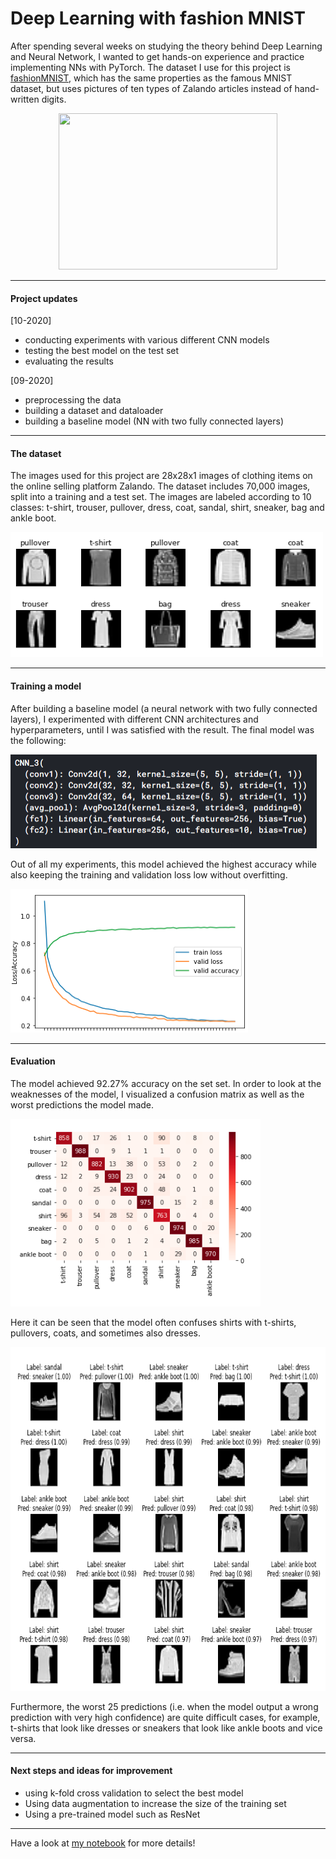 # Deep Learning with fashion MNIST

After spending several weeks on studying the theory behind Deep Learning and Neural Network, I wanted to get hands-on experience and practice implementing NNs with PyTorch. The dataset I use for this project is [fashionMNIST](https://www.kaggle.com/zalando-research/fashionmnist), which has the same properties as the famous MNIST dataset, but uses pictures of ten types of Zalando articles instead of hand-written digits.

<p align="center">
  <img width="350" height="250" src="https://cdn.pixabay.com/photo/2016/03/31/23/37/blouse-1297721_960_720.png">
</p>

***

#### Project updates

[10-2020]
 - conducting experiments with various different CNN models 
 - testing the best model on the test set
 - evaluating the results
 
 [09-2020]
 - preprocessing the data
 - building a dataset and dataloader
 - building a baseline model (NN with two fully connected layers) 
 
***

#### The dataset
The images used for this project are 28x28x1 images of clothing items on the online selling platform Zalando. The dataset includes 70,000 images, split into a training and a test set. The images are labeled according to 10 classes: t-shirt, trouser, pullover, dress, coat, sandal, shirt, sneaker, bag and ankle boot.

<p align="left">
  <img width="500" height="200" src="https://github.com/HeleneFabia/fashion-mnist/blob/master/images/data.png">
</p>

***

#### Training a model

After building a baseline model (a neural network with two fully connected layers), I experimented with different CNN architectures and hyperparameters, until I was satisfied with the result. The final model was the following:

<p align="left">
  <img width="490" height="150" src="https://github.com/HeleneFabia/fashion-mnist/blob/master/images/model.png">
</p>

Out of all my experiments, this model achieved the highest accuracy while also keeping the training and validation loss low without overfitting.

<p align="left">
  <img width="380" height="230" src="https://github.com/HeleneFabia/fashion-mnist/blob/master/images/learning_curve.png">
</p>

***

#### Evaluation 

The model achieved 92.27% accuracy on the set set. In order to look at the weaknesses of the model, I visualized a confusion matrix as well as the worst predictions the model made.

<p align="left">
  <img width="400" height="300" src="https://github.com/HeleneFabia/fashion-mnist/blob/master/images/confusion_matrix.png">
</p>

Here it can be seen that the model often confuses shirts with t-shirts, pullovers, coats, and sometimes also dresses.

<p align="left">
  <img width="720" height="550" src="https://github.com/HeleneFabia/fashion-mnist/blob/master/images/top_25_wrong_preds.png">
</p>

Furthermore, the worst 25 predictions (i.e. when the model output a wrong prediction with very high confidence) are quite difficult cases, for example, t-shirts that look like dresses or sneakers that look like ankle boots and vice versa.

***

#### Next steps and ideas for improvement

- using k-fold cross validation to select the best model
- Using data augmentation to increase the size of the training set
- Using a pre-trained model such as ResNet 

***

Have a look at [my notebook](https://github.com/HeleneFabia/fashion-mnist/blob/master/fashion-mnist-cnn.ipynb) for more details! 
